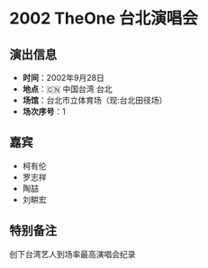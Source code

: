 # 2002 TheOne 台北演唱会

## 演出信息
- **时间**：2002年9月28日
- **地点**：🇨🇳 中国台湾 台北
- **场馆**：台北市立体育场（现:台北田径场）
- **场次序号**：1

## 嘉宾
- 柯有伦
- 罗志祥
- 陶喆
- 刘畊宏

## 特别备注
创下台湾艺人到场率最高演唱会纪录